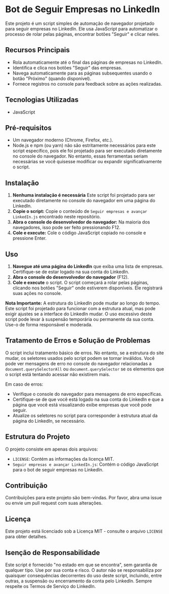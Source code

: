 # Bot de Seguir Empresas no LinkedIn
Este projeto é um script simples de automação de navegador projetado para seguir empresas no LinkedIn. Ele usa JavaScript para automatizar o processo de rolar pelas páginas, encontrar botões "Seguir" e clicar neles.

## Recursos Principais
* Rola automaticamente até o final das páginas de empresas no LinkedIn.
* Identifica e clica nos botões "Seguir" das empresas.
* Navega automaticamente para as páginas subsequentes usando o botão "Próximo" (quando disponível).
* Fornece registros no console para feedback sobre as ações realizadas.

## Tecnologias Utilizadas
* JavaScript

## Pré-requisitos
* Um navegador moderno (Chrome, Firefox, etc.).
* Node.js e npm (ou yarn) não são estritamente necessários para este script específico, pois ele foi projetado para ser executado diretamente no console do navegador. No entanto, essas ferramentas seriam necessárias se você quisesse modificar ou expandir significativamente o script.

## Instalação
1. **Nenhuma instalação é necessária** Este script foi projetado para ser executado diretamente no console do navegador em uma página do LinkedIn.
2. **Copie o script:** Copie o conteúdo de `Seguir empresas e avançar LinkedIn.js` encontrado neste repositório.
3. **Abra o console do desenvolvedor do navegador:** Na maioria dos navegadores, isso pode ser feito pressionando F12.
4. **Cole e execute:** Cole o código JavaScript copiado no console e pressione Enter.

## Uso
1. **Navegue até uma página do LinkedIn** que exiba uma lista de empresas. Certifique-se de estar logado na sua conta do LinkedIn.
2. **Abra o console do desenvolvedor do navegador** (F12).
3. **Cole e execute** o script. O script começará a rolar pelas páginas, clicando nos botões "Seguir" onde estiverem disponíveis. Ele registrará suas ações no console.

**Nota Importante:** A estrutura do LinkedIn pode mudar ao longo do tempo. Este script foi projetado para funcionar com a estrutura atual, mas pode exigir ajustes se a interface do LinkedIn mudar. O uso excessivo deste script pode levar à suspensão temporária ou permanente da sua conta. Use-o de forma responsável e moderada.

## Tratamento de Erros e Solução de Problemas
O script inclui tratamento básico de erros. No entanto, se a estrutura do site mudar, os seletores usados pelo script podem se tornar inválidos. Você pode ver mensagens de erro no console do navegador relacionadas a `document.querySelectorAll` ou `document.querySelector` se os elementos que o script está tentando acessar não existirem mais.

Em caso de erros:
* Verifique o console do navegador para mensagens de erro específicas.
* Certifique-se de que você está logado na sua conta do LinkedIn e que a página que você está visualizando exibe empresas que você pode seguir.
* Atualize os seletores no script para corresponder à estrutura atual da página do LinkedIn, se necessário.

## Estrutura do Projeto
O projeto consiste em apenas dois arquivos:
* `LICENSE`: Contém as informações da licença MIT.
* `Seguir empresas e avançar LinkedIn.js`: Contém o código JavaScript para o bot de seguir empresas no LinkedIn.

## Contribuição
Contribuições para este projeto são bem-vindas. Por favor, abra uma issue ou envie um pull request com suas alterações.

## Licença
Este projeto está licenciado sob a Licença MIT - consulte o arquivo `LICENSE` para obter detalhes.

## Isenção de Responsabilidade
Este script é fornecido "no estado em que se encontra", sem garantia de qualquer tipo. Use por sua conta e risco. O autor não se responsabiliza por quaisquer consequências decorrentes do uso deste script, incluindo, entre outras, a suspensão ou encerramento da conta pelo LinkedIn. Sempre respeite os Termos de Serviço do LinkedIn.